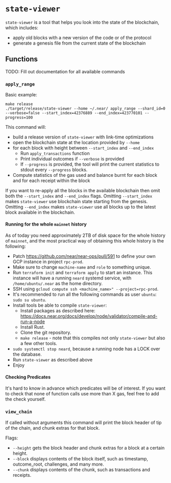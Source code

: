 # `state-viewer`

`state-viewer` is a tool that helps you look into the state of the blockchain, which includes:

* apply old blocks with a new version of the code or of the protocol
* generate a genesis file from the current state of the blockchain

## Functions

TODO: Fill out documentation for all available commands

### `apply_range`

Basic example:
```
make release
./target/release/state-viewer --home ~/.near/ apply_range --shard_id=0 --verbose=false --start_index=42376889 --end_index=423770101 --progress=100
```

This command will:
* build a release version of `state-viewer` with link-time optimizations
* open the blockchain state at the location provided by `--home`
* for each block with height between `--start_index` and `--end_index`
  * Run `apply_transactions` function
  * Print individual outcomes if `--verbose` is provided
  * If `--progress` is provided, the tool will print the current statistics to stdout every `--progress` blocks.
* Compute statistics of the gas used and balance burnt for each block and for each receipt within the block

If you want to re-apply all the blocks in the available blockchain then omit both the `--start_index` and `--end_index`
flags. Omitting `--start_index` makes `state-viewer` use blockchain state starting from the genesis. Omitting
`--end_index` makes `state-viewer` use all blocks up to the latest block available in the blockchain.

#### Running for the whole `mainnet` history

As of today you need approximately 2TB of disk space for the whole history of `mainnet`, and the most practical way of
obtaining this whole history is the following:

* Patch https://github.com/near/near-ops/pull/591 to define your own GCP instance in project `rpc-prod`.
* Make sure to change `machine-name` and `role` to something unique.
* Run `terraform init` and `terraform apply` to start an instance. This instance will have a running `neard` systemd 
  service, with `/home/ubuntu/.near` as the home directory.
* SSH using `gcloud compute ssh <machine_name>" --project=rpc-prod`.
* It's recommended to run all the following commands as user `ubuntu`: `sudo su ubuntu`.
* Install tools be able to compile `state-viewer`:
  * Install packages as described here: https://docs.near.org/docs/develop/node/validator/compile-and-run-a-node
  * Install Rust.
  * Clone the git repository.
  * `make release` - note that this compiles not only `state-viewer` but also a few other tools.
* `sudo systemctl stop neard`, because a running node has a LOCK over the database.
* Run `state-viewer` as described above
* Enjoy

#### Checking Predicates

It's hard to know in advance which predicates will be of interest. If you want to check that none of function calls use
more than X gas, feel free to add the check yourself.

### `view_chain`

If called without arguments this command will print the block header of tip of the chain, and chunk extras for that
block.

Flags:

* `--height` gets the block header and chunk extras for a block at a certain height.
* `--block` displays contents of the block itself, such as timestamp, outcome_root, challenges, and many more.
* `--chunk` displays contents of the chunk, such as transactions and receipts.